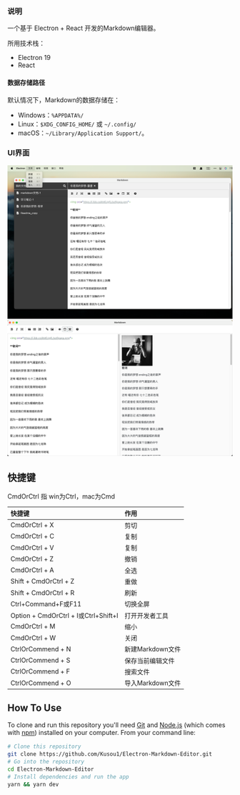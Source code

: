 ### 说明

一个基于 Electron + React 开发的Markdown编辑器。

所用技术栈：

- Electron 19
- React

#### 数据存储路径

默认情况下，Markdown的数据存储在：

- Windows：`%APPDATA%/`
- Linux：`$XDG_CONFIG_HOME/` 或 `~/.config/`
- macOS：`~/Library/Application Support/`。


### UI界面

![ui-1](/src/assets/ui-1.jpg)
![ui-2](/src/assets/ui-2.jpg)


## 快捷键

CmdOrCtrl 指 win为Ctrl，mac为Cmd

|快捷键|作用|
|:---|:---|
|CmdOrCtrl + X|剪切|
|CmdOrCtrl + C|复制|
|CmdOrCtrl + V|复制|
|CmdOrCtrl + Z|撤销|
|CmdOrCtrl + A|全选|
|Shift + CmdOrCtrl + Z|重做|
|Shift + CmdOrCtrl + R|刷新|
|Ctrl+Command+F或F11|切换全屏|
|Option + CmdOrCtrl + I或Ctrl+Shift+I|打开开发者工具|
|CmdOrCtrl + M|缩小|
|CmdOrCtrl + W|关闭|
|CtrlOrCommend + N|新建Markdown文件|
|CtrlOrCommend + S|保存当前编辑文件|
|CtrlOrCommend + F|搜索文件|
|CtrlOrCommend + O|导入Markdown文件|



## How To Use

To clone and run this repository you'll need [Git](https://git-scm.com) and [Node.js](https://nodejs.org/en/download/) (which comes with [npm](https://www.npmjs.com/)) installed on your computer. From your command line:

``` bash
# Clone this repository
git clone https://github.com/Kusou1/Electron-Markdown-Editor.git
# Go into the repository
cd Electron-Markdown-Editor
# Install dependencies and run the app
yarn && yarn dev
```

